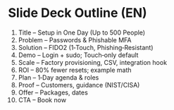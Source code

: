 # Slide Deck Outline (EN)

1) Title – Setup in One Day (Up to 500 People)
2) Problem – Passwords & Phishable MFA
3) Solution – FIDO2 (1‑Touch, Phishing‑Resistant)
4) Demo – Login + sudo; Touch‑only default
5) Scale – Factory provisioning, CSV, integration hook
6) ROI – 80% fewer resets; example math
7) Plan – 1‑Day agenda & roles
8) Proof – Customers, guidance (NIST/CISA)
9) Offer – Packages, dates
10) CTA – Book now
